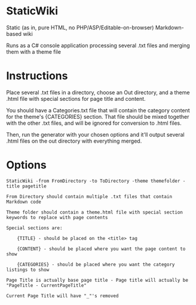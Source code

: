 StaticWiki
==========

Static (as in, pure HTML, no PHP/ASP/Editable-on-browser) Markdown-based wiki

Runs as a C# console application processing several .txt files and merging them with a theme file

Instructions
============

Place several .txt files in a directory, choose an Out directory, and a theme .html file with special sections for page title and content.
	
You should have a Categories.txt file that will contain the category content for the theme's {CATEGORIES} section.
That file should be mixed together with the other .txt files, and will be ignored for conversion to .html files.

Then, run the generator with your chosen options and it'll output several .html files on the out directory with everything merged.

Options
=======

	StaticWiki -from FromDirectory -to ToDirectory -theme themefolder -title pagetitle

	From Directory should contain multiple .txt files that contain Markdown code

	Theme folder should contain a theme.html file with special section keywords to replace with page contents

	Special sections are:

		{TITLE} - should be placed on the <title> tag

		{CONTENT} - should be placed where you want the page content to show

		{CATEGORIES} - should be placed where you want the category listings to show

	Page Title is actually base page title - Page title will actually be "PageTitle - CurrentPageTitle"

	Current Page Title will have "_"'s removed
